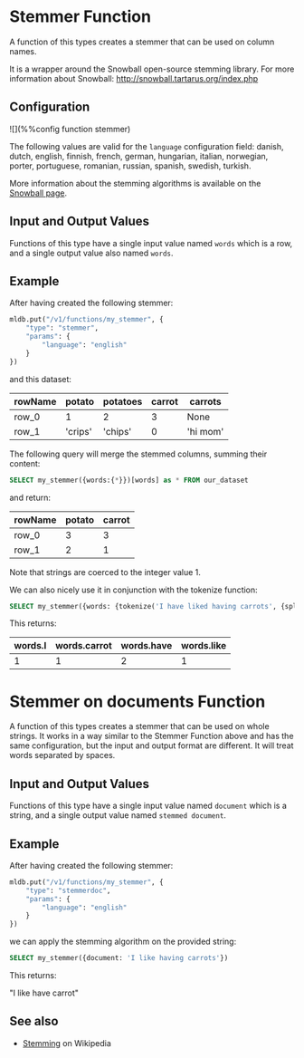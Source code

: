 # Stemmer Function

A function of this types creates a stemmer that can be used on column names.

It is a wrapper around the Snowball open-source stemming library.
For more information about Snowball: <http://snowball.tartarus.org/index.php>

## Configuration

![](%%config function stemmer)

The following values are valid for the `language` configuration field: danish, dutch,
english, finnish, french, german, hungarian, italian, norwegian, porter, portuguese,
romanian, russian, spanish, swedish, turkish.

More information about the stemming
algorithms is available on the 
[Snowball page](http://snowball.tartarus.org/texts/stemmersoverview.html).

## Input and Output Values

Functions of this type have a single input value named `words` which is a row, and 
a single output value also named `words`.

## Example

After having created the following stemmer:

```python
mldb.put("/v1/functions/my_stemmer", {
    "type": "stemmer",
    "params": {
        "language": "english"
    }
})
```

and this dataset:

| rowName | potato | potatoes | carrot | carrots |
|-----------|----------|------------|----------|-----------|
|   row_0   |     1    |      2     |     3    |    None   |
|   row_1   | 'crips'  |  'chips'   |     0    | 'hi mom'  |


The following query will merge the stemmed columns, summing their content:

```sql
SELECT my_stemmer({words:{*}})[words] as * FROM our_dataset
```

and return:


| rowName | potato | carrot |
|-----------|----------|----------|
|   row_0   |     3    |     3    |
|   row_1   |     2    |     1    |


Note that strings are coerced to the integer value 1.


We can also nicely use it in conjunction with the tokenize function:

```sql
SELECT my_stemmer({words: {tokenize('I have liked having carrots', {splitchars:' '}) as *}}) as *
```

This returns:

|words.I|words.carrot|words.have|words.like|
|---------|--------------|------------|------------|
|    1    |     1        |     2      |      1     |


# Stemmer on documents Function

A function of this types creates a stemmer that can be used on whole strings.
It works in a way similar to the Stemmer Function above and has the same configuration, but
the input and output format are different. It will treat words separated by spaces.

## Input and Output Values

Functions of this type have a single input value named `document` which is a string, and 
a single output value named `stemmed document`.

## Example

After having created the following stemmer:

```python
mldb.put("/v1/functions/my_stemmer", {
    "type": "stemmerdoc",
    "params": {
        "language": "english"
    }
})
```

we can apply the stemming algorithm on the provided string:

```sql
SELECT my_stemmer({document: 'I like having carrots'})
```

This returns:

"I like have carrot"

## See also

* [Stemming](https://en.wikipedia.org/wiki/Stemming) on Wikipedia

